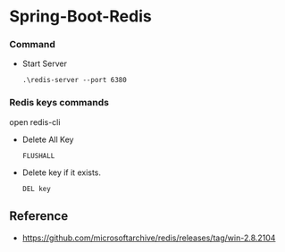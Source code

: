 # Spring-Boot-Redis

### Command 

- Start Server

      .\redis-server --port 6380
      
### Redis keys commands
open redis-cli

 - Delete All Key
                  
       FLUSHALL

-  Delete key if it exists.

       DEL key

## Reference

- https://github.com/microsoftarchive/redis/releases/tag/win-2.8.2104
